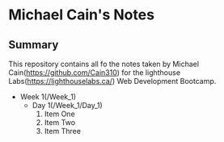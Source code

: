 # Michael Cain's Notes

## Summary 

This repository contains all fo the notes taken by Michael Cain(https://github.com/Cain310) for the lighthouse Labs(https://lighthouselabs.ca/) Web Development Bootcamp. 

* Week 1(/Week_1)
    * Day 1(/Week_1/Day_1)
        1. Item One
        2. Item Two
        3. Item Three